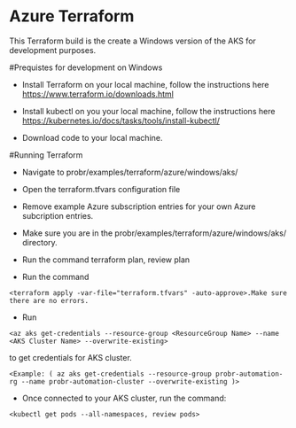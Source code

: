 # Azure Terraform

This Terraform build is the create a Windows version of the AKS for development purposes.

#Prequistes for development on Windows

- Install Terraform on your local machine, follow the instructions here https://www.terraform.io/downloads.html

- Install kubectl on you your local machine, follow the instructions here
https://kubernetes.io/docs/tasks/tools/install-kubectl/

- Download code to your local machine. 

#Running Terraform
- Navigate to probr/examples/terraform/azure/windows/aks/

- Open the terraform.tfvars configuration file

- Remove example Azure subscription entries for your own Azure subcription entries.

- Make sure you are in the probr/examples/terraform/azure/windows/aks/ directory.

- Run the command terraform plan, review plan

- Run the command 
 ~~~
<terraform apply -var-file="terraform.tfvars" -auto-approve>.Make sure there are no errors.
 ~~~
- Run
 ~~~
<az aks get-credentials --resource-group <ResourceGroup Name> --name  <AKS Cluster Name> --overwrite-existing>
 ~~~ 
 to get credentials for AKS cluster.
 ~~~
<Example: ( az aks get-credentials --resource-group probr-automation-rg --name probr-automation-cluster --overwrite-existing )>
 ~~~
  
- Once connected to your AKS cluster, run the command:
 ~~~
 <kubectl get pods --all-namespaces, review pods>
 ~~~








